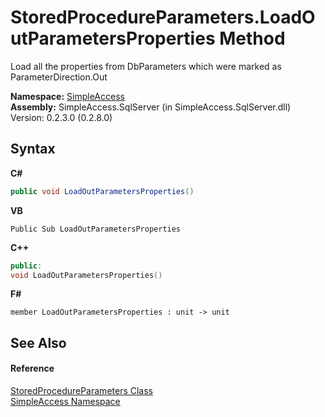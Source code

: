 # StoredProcedureParameters.LoadOutParametersProperties Method 
 

Load all the properties from DbParameters which were marked as ParameterDirection.Out

**Namespace:**&nbsp;<a href="5b81da8e-9a02-e6f3-6346-ccc62ec531d3">SimpleAccess</a><br />**Assembly:**&nbsp;SimpleAccess.SqlServer (in SimpleAccess.SqlServer.dll) Version: 0.2.3.0 (0.2.8.0)

## Syntax

**C#**<br />
``` C#
public void LoadOutParametersProperties()
```

**VB**<br />
``` VB
Public Sub LoadOutParametersProperties
```

**C++**<br />
``` C++
public:
void LoadOutParametersProperties()
```

**F#**<br />
``` F#
member LoadOutParametersProperties : unit -> unit 

```


## See Also


#### Reference
<a href="1e3afd83-1b60-7d93-412a-daa2862067e2">StoredProcedureParameters Class</a><br /><a href="5b81da8e-9a02-e6f3-6346-ccc62ec531d3">SimpleAccess Namespace</a><br />